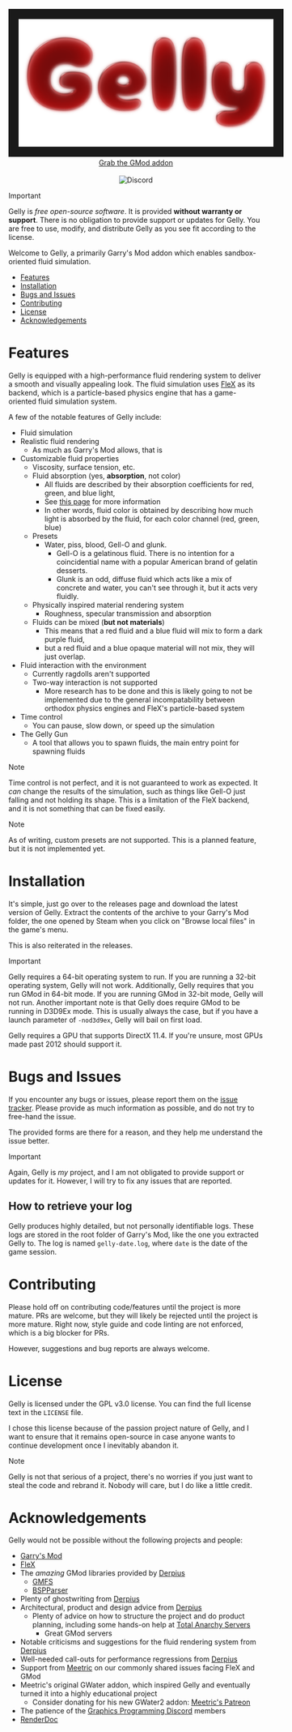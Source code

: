 <p align="center">
   <img src="branding/Gelly_Logo_WideRender_2000x1000_Transparent.png" border="20" />
   <br />
   <a href="https://github.com/yogwoggf/gelly/releases">Grab the GMod addon</a>
   <br />
   <br />
   <img alt="Discord" src="https://img.shields.io/discord/1246273296811425793?style=plastic">
<br/>

> [!IMPORTANT]
> Gelly is *free open-source software*. It is provided **without warranty or support**.
> There is no obligation to provide support or updates for Gelly. You are free to use, modify, and distribute Gelly as
> you see fit according to the license.

Welcome to Gelly, a primarily Garry's Mod addon which enables sandbox-oriented fluid simulation.

- [Features](#features)
- [Installation](#installation)
- [Bugs and Issues](#bugs-and-issues)
- [Contributing](#contributing)
- [License](#license)
- [Acknowledgements](#acknowledgements)

# Features

Gelly is equipped with a high-performance fluid rendering system to deliver a smooth and visually appealing look.
The fluid simulation uses [FleX](https://developer.nvidia.com/flex) as its backend, which is a particle-based physics
engine that has a game-oriented fluid simulation system.

A few of the notable features of Gelly include:

- Fluid simulation
- Realistic fluid rendering
	- As much as Garry's Mod allows, that is
- Customizable fluid properties
	- Viscosity, surface tension, etc.
	- Fluid absorption (yes, **absorption**, not color)
		- All fluids are described by their absorption coefficients for red, green, and blue light,
		- See [this page](https://en.wikipedia.org/wiki/Beer%E2%80%93Lambert_law) for more information
		- In other words, fluid color is obtained by describing how much light is absorbed by the fluid, for each color
		  channel (red, green, blue)
	- Presets
		- Water, piss, blood, Gell-O and glunk.
			- Gell-O is a gelatinous fluid. There is no intention for a coincidential name with a popular American brand
			  of gelatin desserts.
			- Glunk is an odd, diffuse fluid which acts like a mix of concrete and water, you can't see through it, but
			  it
			  acts very fluidly.
	- Physically inspired material rendering system
		- Roughness, specular transmission and absorption
	- Fluids can be mixed (**but not materials**)
		- This means that a red fluid and a blue fluid will mix to form a dark purple fluid,
		- but a red fluid and a blue opaque material will not mix, they will just overlap.
- Fluid interaction with the environment
	- Currently ragdolls aren't supported
	- Two-way interaction is not supported
		- More research has to be done and this is likely going to not be implemented due to the general incompatability
		  between orthodox physics engines and FleX's particle-based system
- Time control
	- You can pause, slow down, or speed up the simulation
- The Gelly Gun
	- A tool that allows you to spawn fluids, the main entry point for spawning fluids

> [!NOTE]
> Time control is not perfect, and it is not guaranteed to work as expected. It *can* change the results of the
> simulation, such as
> things like Gell-O just falling and not holding its shape. This is a limitation of the FleX backend, and it is not
> something
> that can be fixed easily.

> [!NOTE]
> As of writing, custom presets are not supported. This is a planned feature, but it is not implemented yet.

# Installation

It's simple, just go over to the releases page and download the latest version of Gelly. Extract the contents of the
archive to your Garry's Mod folder, the one opened by Steam when you click on "Browse local files" in the game's menu.

This is also reiterated in the releases.

> [!IMPORTANT]
> Gelly requires a 64-bit operating system to run. If you are running a 32-bit operating system, Gelly will not work.
> Additionally, Gelly requires that you run GMod in 64-bit mode. If you are running GMod in 32-bit mode, Gelly will not
> run. Another important note is that Gelly does require GMod to be running in D3D9Ex mode. This is usually always the
> case, but if you have a launch parameter of `-nod3d9ex`, Gelly will bail on first load.
>
> Gelly requires a GPU that supports DirectX 11.4. If you're unsure, most GPUs made past 2012 should
> support it.

# Bugs and Issues

If you encounter any bugs or issues, please report them on
the [issue tracker](https://github.com/yogwoggf/gelly/issues).
Please provide as much information as possible, and do not try to free-hand the issue.

The provided forms are there for a reason, and they help me understand the issue better.

> [!IMPORTANT]
> Again, Gelly is *my* project, and I am not obligated to provide support or updates for it.
> However, I will try to fix any issues that are reported.

## How to retrieve your log

Gelly produces highly detailed, but not personally identifiable logs. These logs are stored in the root folder of
Garry's Mod,
like the one you extracted Gelly to. The log is named `gelly-date.log`, where `date` is the date of the game session.

# Contributing

Please hold off on contributing code/features until the project is more mature. PRs are welcome, but they will likely be
rejected
until the project is more mature. Right now, style guide and code linting are not enforced, which is a big blocker for
PRs.

However, suggestions and bug reports are always welcome.

# License

Gelly is licensed under the GPL v3.0 license. You can find the full license text in the `LICENSE` file.

I chose this license because of the passion project nature of Gelly, and I want to ensure that it remains open-source
in case anyone wants to continue development once I inevitably abandon it.

> [!NOTE]
> Gelly is not that serious of a project, there's no worries if you just want to steal the code and rebrand it.
> Nobody will care, but I do like a little credit.

# Acknowledgements

Gelly would not be possible without the following projects and people:

- [Garry's Mod](https://store.steampowered.com/app/4000/Garrys_Mod/)
- [FleX](https://developer.nvidia.com/flex)
- The *amazing* GMod libraries provided by [Derpius](https://github.com/Derpius)
	- [GMFS](https://github.com/Derpius/GMFS)
	- [BSPParser](https://github.com/Derpius/BSPParser)
- Plenty of ghostwriting from [Derpius](https://github.com/Derpius)
- Architectural, product and design advice from [Derpius](https://github.com/Derpius)
	- Plenty of advice on how to structure the project and do product planning, including some hands-on help
	  at [Total Anarchy Servers](https://github.com/TAServers)
		- Great GMod servers
- Notable criticisms and suggestions for the fluid rendering system from [Derpius](https://github.com/Derpius)
- Well-needed call-outs for performance regressions from [Derpius](https://github.com/Derpius)
- Support from [Meetric](https://github.com/meetric1) on our commonly shared issues facing FleX and GMod
- Meetric's original GWater addon, which inspired Gelly and eventually turned it into a highly educational project
	- Consider donating for his new GWater2 addon: [Meetric's Patreon](https://www.patreon.com/meetric)
- The patience of the [Graphics Programming Discord](https://discord.com/invite/Eb7P3wH) members
- [RenderDoc](https://renderdoc.org/)
